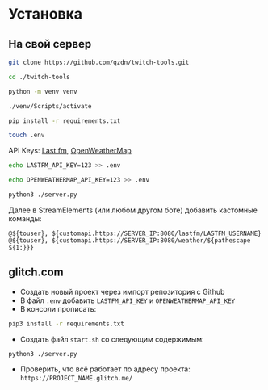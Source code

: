 
# Установка
## На свой сервер
```bash
git clone https://github.com/qzdn/twitch-tools.git
```
```bash
cd ./twitch-tools 
```
```bash
python -m venv venv 
```
```bash
./venv/Scripts/activate
```
```bash
pip install -r requirements.txt
```
```bash
touch .env
```
API Keys: [Last.fm](https://www.last.fm/api/account/create), [OpenWeatherMap](https://home.openweathermap.org/api_keys)
```bash
echo LASTFM_API_KEY=123 >> .env
```
```bash
echo OPENWEATHERMAP_API_KEY=123 >> .env
```
```bash
python3 ./server.py
```
Далее в StreamElements (или любом другом боте) добавить кастомные команды:
```
@${touser}, ${customapi.https://SERVER_IP:8080/lastfm/LASTFM_USERNAME}
@${touser}, ${customapi.https://SERVER_IP:8080/weather/${pathescape ${1:}}}
```
  
## glitch.com
- Создать новый проект через импорт репозитория с Github
- В файл `.env` добавить `LASTFM_API_KEY` и `OPENWEATHERMAP_API_KEY`
- В консоли прописать:
```bash
pip3 install -r requirements.txt
```
- Создать файл `start.sh` со следующим содержимым:
```bash
python3 ./server.py
```
- Проверить, что всё работает по адресу проекта: `https://PROJECT_NAME.glitch.me/`